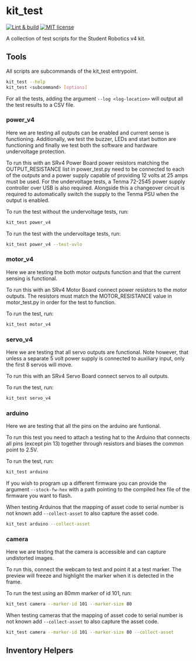 # kit_test

[![Lint & build](https://github.com/srobo/kit-test-scripts/actions/workflows/test_build.yml/badge.svg)](https://github.com/srobo/kit-test-scripts/actions/workflows/test_build.yml)
[![MIT license](https://img.shields.io/badge/license-MIT-brightgreen.svg?style=flat)](https://opensource.org/licenses/MIT)

A collection of test scripts for the Student Robotics v4 kit.

## Tools

All scripts are subcommands of the kit_test entrypoint.

```bash
kit_test --help
kit_test <subcommand> [options]
```

For all the tests, adding the argument `--log <log-location>` will output all the test results to a CSV file.

### power_v4

Here we are testing all outputs can be enabled and current sense is functioning.
Additionally, we test the buzzer, LEDs and start button are functioning and finally we test both the software and hardware undervoltage protection.

To run this with an SRv4 Power Board power resistors matching the OUTPUT_RESISTANCE list in power_test.py need to be connected to each of the outputs and a power supply capable of providing 12 volts at 25 amps must be used.
For the undervoltage tests, a Tenma 72-2545 power supply controller over USB is also required.
Alongside this a changeover circuit is required to automatically switch the supply to the Tenma PSU when the output is enabled.

To run the test without the undervoltage tests, run:
```bash
kit_test power_v4
```

To run the test with the undervoltage tests, run:
```bash
kit_test power_v4 --test-uvlo
```

### motor_v4

Here we are testing the both motor outputs function and that the current sensing is functional.

To run this with an SRv4 Motor Board connect power resistors to the motor outputs.
The resistors must match the MOTOR_RESISTANCE value in motor_test.py in order for the test to function.

To run the test, run:
```bash
kit_test motor_v4
```

### servo_v4

Here we are testing that all servo outputs are functional.
Note however, that unless a separate 5 volt power supply is connected to auxiliary input, only the first 8 servos will move.

To run this with an SRv4 Servo Board connect servos to all outputs.

To run the test, run:
```bash
kit_test servo_v4
```

### arduino

Here we are testing that all the pins on the arduino are funtional.

To run this test you need to attach a testing hat to the Arduino that connects all pins (except pin 13) together through resistors and biases the common point to 2.5V.

To run the test, run:
```bash
kit_test arduino
```

If you wish to program up a different firmware you can provide the argument `--stock-fw-hex` with a path pointing to the compiled hex file of the firmware you want to flash.

When testing Arduinos that the mapping of asset code to serial number is not known add `--collect-asset` to also capture the asset code.
```bash
kit_test arduino --collect-asset
```

### camera

Here we are testing that the camera is accessible and can capture undistorted images.

To run this, connect the webcam to test and point it at a test marker.
The preview will freeze and highlight the marker when it is detected in the frame.

To run the test using an 80mm marker of id 101, run:
```bash
kit_test camera --marker-id 101 --marker-size 80
```

When testing cameras that the mapping of asset code to serial number is not known add `--collect-asset` to also capture the asset code.
```bash
kit_test camera --marker-id 101 --marker-size 80 --collect-asset
```

## Inventory Helpers


